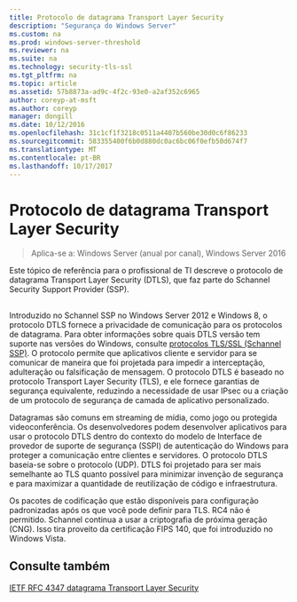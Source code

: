 ```yaml
---
title: Protocolo de datagrama Transport Layer Security
description: "Segurança do Windows Server"
ms.custom: na
ms.prod: windows-server-threshold
ms.reviewer: na
ms.suite: na
ms.technology: security-tls-ssl
ms.tgt_pltfrm: na
ms.topic: article
ms.assetid: 57b8873a-ad9c-4f2c-93e0-a2af352c6965
author: coreyp-at-msft
ms.author: coreyp
manager: dongill
ms.date: 10/12/2016
ms.openlocfilehash: 31c1cf1f3218c0511a4407b560be30d0c6f86233
ms.sourcegitcommit: 583355400f6b0d880dc0ac6bc06f0efb50d674f7
ms.translationtype: MT
ms.contentlocale: pt-BR
ms.lasthandoff: 10/17/2017
---
```

# Protocolo de datagrama Transport Layer Security

>Aplica-se a: Windows Server (anual por canal), Windows Server 2016

Este tópico de referência para o profissional de TI descreve o protocolo de datagrama Transport Layer Security (DTLS), que faz parte do Schannel Security Support Provider (SSP).

## <a name="BKMK_DTLS"></a>
Introduzido no Schannel SSP no Windows Server 2012 e Windows 8, o protocolo DTLS fornece a privacidade de comunicação para os protocolos de datagrama. Para obter informações sobre quais DTLS versão tem suporte nas versões do Windows, consulte [protocolos TLS/SSL (Schannel SSP)](https://msdn.microsoft.com/en-us/library/windows/desktop/mt808159(v=vs.85).aspx). O protocolo permite que aplicativos cliente e servidor para se comunicar de maneira que foi projetada para impedir a interceptação, adulteração ou falsificação de mensagem. O protocolo DTLS é baseado no protocolo Transport Layer Security (TLS), e ele fornece garantias de segurança equivalente, reduzindo a necessidade de usar IPsec ou a criação de um protocolo de segurança de camada de aplicativo personalizado.

Datagramas são comuns em streaming de mídia, como jogo ou protegida videoconferência. Os desenvolvedores podem desenvolver aplicativos para usar o protocolo DTLS dentro do contexto do modelo de Interface de provedor de suporte de segurança (SSPI) de autenticação do Windows para proteger a comunicação entre clientes e servidores. O protocolo DTLS baseia-se sobre o protocolo (UDP). DTLS foi projetado para ser mais semelhante ao TLS quanto possível para minimizar invenção de segurança e para maximizar a quantidade de reutilização de código e infraestrutura.

Os pacotes de codificação que estão disponíveis para configuração padronizadas após os que você pode definir para TLS. RC4 não é permitido. Schannel continua a usar a criptografia de próxima geração (CNG). Isso tira proveito da certificação FIPS 140, que foi introduzido no Windows Vista.

## Consulte também

[IETF RFC 4347 datagrama Transport Layer Security](http://tools.ietf.org/html/rfc4347)


